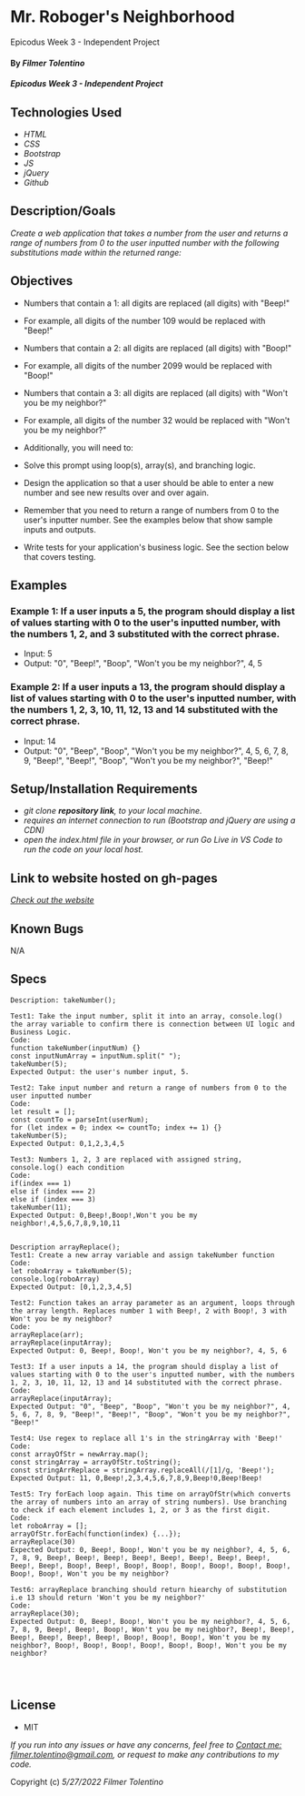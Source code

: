 # Mr. Roboger's Neighborhood
Epicodus Week 3 - Independent Project

#### By _**Filmer Tolentino**_

#### _Epicodus Week 3 - Independent Project_

## Technologies Used

* _HTML_
* _CSS_
* _Bootstrap_
* _JS_
* _jQuery_
* _Github_

## Description/Goals

_Create a web application that takes a number from the user and returns a range of numbers from 0 to the user inputted number with the following substitutions made within the returned range:_


## Objectives

* Numbers that contain a 1: all digits are replaced (all digits) with "Beep!"
* For example, all digits of the number 109 would be replaced with "Beep!"
* Numbers that contain a 2: all digits are replaced (all digits) with "Boop!"
* For example, all digits of the number 2099 would be replaced with "Boop!"
* Numbers that contain a 3: all digits are replaced (all digits) with "Won't you be my neighbor?"
* For example, all digits of the number 32 would be replaced with "Won't you be my neighbor?"
* Additionally, you will need to:

* Solve this prompt using loop(s), array(s), and branching logic.
* Design the application so that a user should be able to enter a new number and see new results over and over again.
* Remember that you need to return a range of numbers from 0 to the user's inputter number. See the examples below that show sample inputs and outputs.
* Write tests for your application's business logic. See the section below that covers testing.

## Examples

### Example 1: If a user inputs a 5, the program should display a list of values starting with 0 to the user's inputted number, with the numbers 1, 2, and 3 substituted with the correct phrase.

* Input: 5
* Output: "0", "Beep!", "Boop", "Won't you be my neighbor?", 4, 5

### Example 2: If a user inputs a 13, the program should display a list of values starting with 0 to the user's inputted number, with the numbers 1, 2, 3, 10, 11, 12, 13 and 14 substituted with the correct phrase.

* Input: 14
* Output: "0", "Beep", "Boop", "Won't you be my neighbor?", 4, 5, 6, 7, 8, 9, "Beep!", "Beep!", "Boop", "Won't you be my neighbor?", "Beep!"

## Setup/Installation Requirements

* _git clone **repository link**, to your local machine._
* _requires an internet connection to run (Bootstrap and jQuery are using a CDN)_
* _open the index.html file in your browser, or run Go Live in VS Code to run the code on your local host._

## Link to website hosted on gh-pages

_[Check out the website](https://ftolentino.github.io/mr-roboger/)_


## Known Bugs
N/A

## Specs

```
Description: takeNumber();

Test1: Take the input number, split it into an array, console.log() the array variable to confirm there is connection between UI logic and Business Logic.
Code:
function takeNumber(inputNum) {}
const inputNumArray = inputNum.split(" ");
takeNumber(5);
Expected Output: the user's number input, 5.

Test2: Take input number and return a range of numbers from 0 to the user inputted number
Code:
let result = [];
const countTo = parseInt(userNum);
for (let index = 0; index <= countTo; index += 1) {}
takeNumber(5);
Expected Output: 0,1,2,3,4,5

Test3: Numbers 1, 2, 3 are replaced with assigned string, console.log() each condition
Code:
if(index === 1)
else if (index === 2)
else if (index === 3) 
takeNumber(11);
Expected Output: 0,Beep!,Boop!,Won't you be my neighbor!,4,5,6,7,8,9,10,11


Description arrayReplace();
Test1: Create a new array variable and assign takeNumber function
Code:
let roboArray = takeNumber(5);
console.log(roboArray)
Expected Output: [0,1,2,3,4,5]

Test2: Function takes an array parameter as an argument, loops through the array length. Replaces number 1 with Beep!, 2 with Boop!, 3 with Won't you be my neighbor?
Code:
arrayReplace(arr);
arrayReplace(inputArray);
Expected Output: 0, Beep!, Boop!, Won't you be my neighbor?, 4, 5, 6

Test3: If a user inputs a 14, the program should display a list of values starting with 0 to the user's inputted number, with the numbers 1, 2, 3, 10, 11, 12, 13 and 14 substituted with the correct phrase.
Code:
arrayReplace(inputArray);
Expected Output: "0", "Beep", "Boop", "Won't you be my neighbor?", 4, 5, 6, 7, 8, 9, "Beep!", "Beep!", "Boop", "Won't you be my neighbor?", "Beep!"

Test4: Use regex to replace all 1's in the stringArray with 'Beep!'
Code:
const arrayOfStr = newArray.map();
const stringArray = arrayOfStr.toString();
const stringArrReplace = stringArray.replaceAll(/[1]/g, 'Beep!');
Expected Output: 11, 0,Beep!,2,3,4,5,6,7,8,9,Beep!0,Beep!Beep!

Test5: Try forEach loop again. This time on arrayOfStr(which converts the array of numbers into an array of string numbers). Use branching to check if each element includes 1, 2, or 3 as the first digit.
Code:
let roboArray = [];
arrayOfStr.forEach(function(index) {...});
arrayReplace(30)
Expected Output: 0, Beep!, Boop!, Won't you be my neighbor?, 4, 5, 6, 7, 8, 9, Beep!, Beep!, Beep!, Beep!, Beep!, Beep!, Beep!, Beep!, Beep!, Beep!, Boop!, Beep!, Boop!, Boop!, Boop!, Boop!, Boop!, Boop!, Boop!, Boop!, Won't you be my neighbor?

Test6: arrayReplace branching should return hiearchy of substitution i.e 13 should return 'Won't you be my neighbor?'
Code:
arrayReplace(30);
Expected Output: 0, Beep!, Boop!, Won't you be my neighbor?, 4, 5, 6, 7, 8, 9, Beep!, Beep!, Boop!, Won't you be my neighbor?, Beep!, Beep!, Beep!, Beep!, Beep!, Beep!, Boop!, Boop!, Boop!, Won't you be my neighbor?, Boop!, Boop!, Boop!, Boop!, Boop!, Boop!, Won't you be my neighbor?




```

## License
* MIT

_If you run into any issues or have any concerns, feel free to [Contact me: filmer.tolentino@gmail.com](mailto:filmer.tolentino@gmail.com), or request to make any contributions to my code._ 

Copyright (c) _5/27/2022_ _Filmer Tolentino_